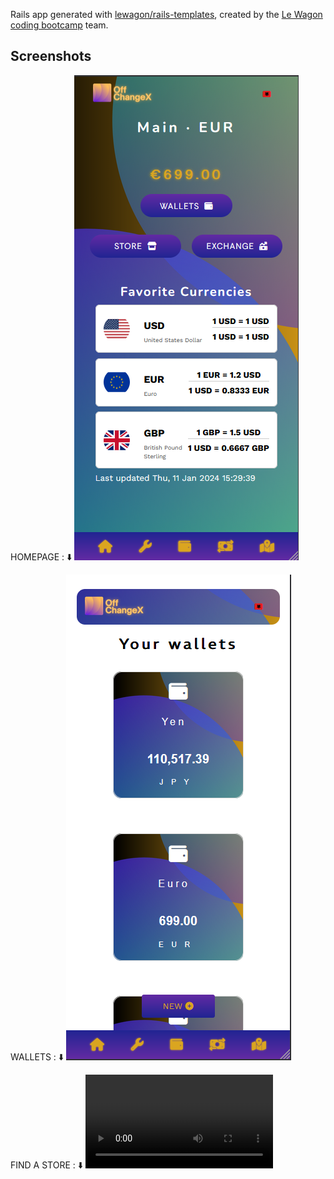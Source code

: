 Rails app generated with [lewagon/rails-templates](https://github.com/lewagon/rails-templates), created by the [Le Wagon coding bootcamp](https://www.lewagon.com) team.

## Screenshots

HOMEPAGE : ⬇️
![Homepage](/app/assets/images/Screenshot%202024-01-11%20163651.png)


WALLETS : ⬇️
![Wallets](/app/assets/images/Wallet.png)


FIND A STORE : ⬇️
![Store code](/app/assets/images/27.12.2023_12.34.02_REC.mp4)
